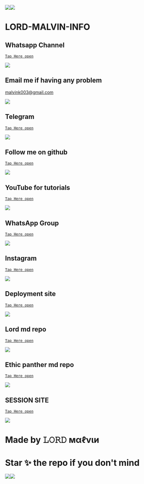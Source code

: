 <a><img src='https://i.imgur.com/LyHic3i.gif'/></a><a><img src='https://i.imgur.com/LyHic3i.gif'/></a>
# LORD-MALVIN-INFO

## Whatsapp Channel

[`Tap Here open`](https://chat.whatsapp.com/GFp6TrVc6ebAPK9qIsEu50)


<a><img src='https://i.imgur.com/LyHic3i.gif'/></a>


## Email me if having any problem

malvink003@gmail.com


<a><img src='https://i.imgur.com/LyHic3i.gif'/></a>


## Telegram

[`Tap Here open`](https://t.me/malvintech)


<a><img src='https://i.imgur.com/LyHic3i.gif'/></a>


## Follow me on github

[`Tap Here open`](https://github.com/kingmalvn)


<a><img src='https://i.imgur.com/LyHic3i.gif'/></a>


## YouTube for tutorials

[`Tap Here open`](https://www.youtube.com/@malvintech2)


<a><img src='https://i.imgur.com/LyHic3i.gif'/></a>


## WhatsApp Group

[`Tap Here open`](https://chat.whatsapp.com/F5BXJci8EDS9AJ6sfKMXIS)


<a><img src='https://i.imgur.com/LyHic3i.gif'/></a>



## Instagram

[`Tap Here open`](https://www.instagram.com/malvinking20)


<a><img src='https://i.imgur.com/LyHic3i.gif'/></a>


## Deployment site

[`Tap Here open`](https://github.com/kingmalvn/d-site)


<a><img src='https://i.imgur.com/LyHic3i.gif'/></a>


## Lord md repo

[`Tap Here open`](https://github.com/kingmalvn/LORD-MD/tree/main)


<a><img src='https://i.imgur.com/LyHic3i.gif'/></a>


## Ethic panther md repo

[`Tap Here open`](https://github.com/kingmalvn/ethic-md)


<a><img src='https://i.imgur.com/LyHic3i.gif'/></a>


## SESSION SITE

[`Tap Here open`](https://github.com/kingmalvn/malvin.session/tree/main)


<a><img src='https://i.imgur.com/LyHic3i.gif'/></a>

# Made by 𝙻𝙾𝚁𝙳 мαℓνιи

# Star ✨ the repo if you don't mind 

<a><img src='https://i.imgur.com/LyHic3i.gif'/></a><a><img src='https://i.imgur.com/LyHic3i.gif'/></a>
